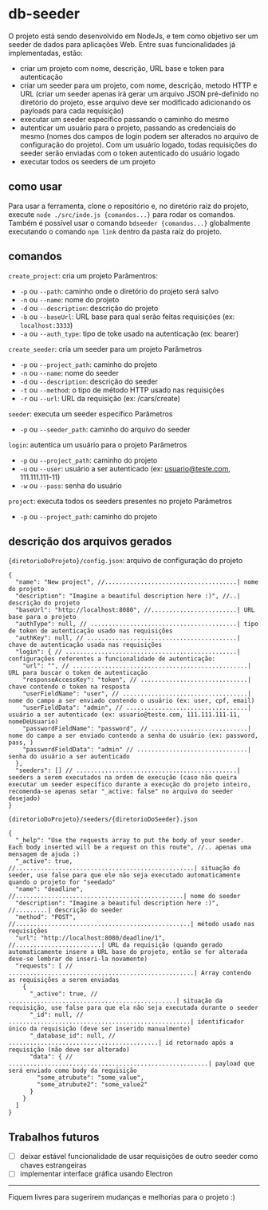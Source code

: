 # db-seeder

O projeto está sendo desenvolvido em NodeJs, e tem como objetivo ser um seeder de dados para aplicações Web. Entre suas funcionalidades já implementadas, estão:
- criar um projeto com nome, descrição, URL base e token para autenticação
- criar um seeder para um projeto, com nome, descrição, metodo HTTP e URL (criar um seeder apenas irá gerar um arquivo JSON pré-definido no diretório do projeto, esse arquivo deve ser modificado adicionando os payloads para cada requisição)
- executar um seeder específico passando o caminho do mesmo
- autenticar um usuário para o projeto, passando as credenciais do mesmo (nomes dos campos de login podem ser alterados no arquivo de configuração do projeto). Com um usuário logado, todas requisições do seeder serão enviadas com o token autenticado do usuário logado
- executar todos os seeders de um projeto

## como usar
Para usar a ferramenta, clone o repositório e, no diretório raíz do projeto, execute `node ./src/inde.js {comandos...}` para rodar os comandos.
Também é possível usar o comando `bdseeder {comandos...}` globalmente executando o comando `npm link` dentro da pasta raíz do projeto.

## comandos
`create_project`: cria um projeto
  Parâmentros:
  - `-p` ou `--path`: caminho onde o diretório do projeto será salvo
  - `-n` ou `--name`: nome do projeto
  - `-d` ou `--description`: descrição do projeto
  - `-b` ou `--baseUrl`: URL base para qual serão feitas requisições (ex: `localhost:3333`)
  - `-a` ou `--auth_type`: tipo de toke usado na autenticação (ex: bearer)

 `create_seeder`: cria um seeder para um projeto
  Parâmetros
  - `-p` ou `--project_path`: caminho do projeto
  - `-n` ou `--name`: nome do seeder
  - `-d` ou `--description`: descrição do seeder
  - `-t` ou `--method`: o tipo de método HTTP usado nas requisições
  - `-r` ou `--url`: URL da requisição (ex: /cars/create)

 `seeder`: executa um seeder específico
  Parâmetros
  - `-p` ou `--seeder_path`: caminho do arquivo do seeder
 
 `login`: autentica um usuário para o projeto
  Parâmetros
  - `-p` ou `--project_path`: caminho do projeto
  - `-u` ou `--user`: usuário a ser autenticado (ex: usuario@teste.com, 111.111.111-11)
  - `-w` ou `--pass`: senha do usuário

 `project`: executa todos os seeders presentes no projeto
  Parâmetros
  - `-p` ou `--project_path`: caminho do projeto

## descrição dos arquivos gerados
  `{diretorioDoProjeto}/config.json`: arquivo de configuração do projeto
  ```
  {
    "name": "New project", //.....................................| nome do projeto
    "description": "Imagine a beautiful description here :)", //..| descrição do projeto
    "baseUrl": "http://localhost:8080", //........................| URL base para o projeto
    "authType": null, // .........................................| tipo de token de autenticação usado nas requisições
    "authKey": null, // ..........................................| chave de autenticação usada nas requisições
    "login": { // ................................................| configurações referentes a funcionalidade de autenticação:
      "url": "", // .................................................| URL para buscar o token de autenticação
      "responseAccessKey": "token", // ..............................| chave contendo o token na resposta
      "userFieldName": "user", // ...................................| nome do campo a ser enviado contendo o usuário (ex: user, cpf, email)
      "userFieldData": "admin", // ..................................| usuário a ser autenticado (ex: usuario@teste.com, 111.111.111-11, nomeDeUsuario)
      "passwordFieldName": "password", // ...........................| nome do campo a ser enviado contendo a senha do usuário (ex: password, pass, )
      "passwordFieldData": "admin" // ...............................| senha do usuário a ser autenticado
    },
    "seeders": [] // .............................................| seeders a serem executados na ordem de execução (caso não queira executar um seeder específico durante a execução do projeto inteiro, recomenda-se apenas setar "_active: false" no arquivo do seeder desejado)
  }
  ```
  
  `{diretorioDoProjeto}/seeders/{diretorioDoSeeder}.json`
  ```
  {
    "_help": "Use the requests array to put the body of your seeder. Each body inserted will be a request on this route", //.. apenas uma mensagem de ajuda :)
    "_active": true, //..................................................| situação do seeder, use false para que ele não seja executado automaticamente quando o projeto for "seedado"
    "name": "deadline", //...............................................| nome do seeder
    "description": "Imagine a beautiful description here :)", //.........| descrição do seeder
    "method": "POST", //.................................................| método usado nas requisições
    "url": "http://localhost:8080/deadline/1", //........................| URL da requisição (quando gerado automaticamente insere a URL base do projeto, então se for alterada deve-se lembrar de inseri-la novamente)
    "requests": [ // ....................................................| Array contendo as requisições a serem enviadas
      {
        "_active": true, // ...............................................| situação da requisição, use false para que ela não seja executada durante o seeder
        "_id": null, // ...................................................| identificador único da requisição (deve ser inserido manualmente)
        "_database_id": null, // ..........................................| id retornado após a requisição (não deve ser alterado)
        "data": { // ........................................................| payload que será enviado como body da requisição
          "some_atrubute": "some_value",
          "some_atrubute2": "some_value2"
        }
      }
    ]
  }
  ```
  
## Trabalhos futuros
- [ ] deixar estável funcionalidade de usar requisições de outro seeder como chaves estrangeiras
- [ ] implementar interface gráfica usando Electron

---
Fiquem livres para sugerirem mudanças e melhorias para o projeto :)
